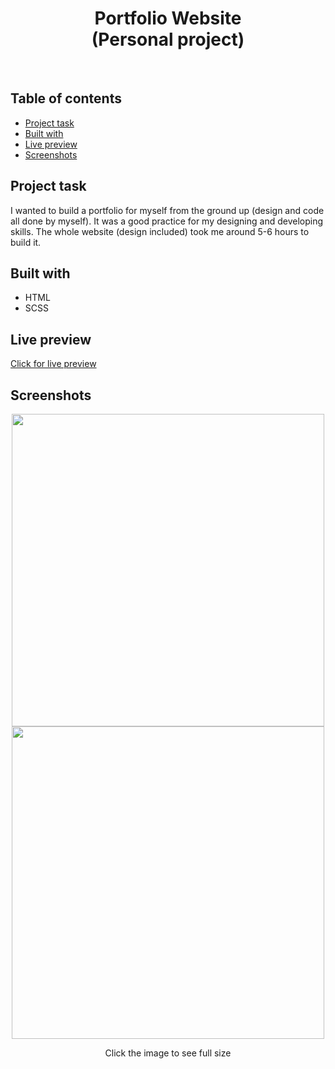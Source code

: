 <h1 align="center">
  Portfolio Website
  <br>
  (Personal project)
</h1>
<br>


## Table of contents
- [Project task](#project-task)
- [Built with](#built-with)
- [Live preview](#live-preview)
- [Screenshots](#screenshots)


## Project task
I wanted to build a portfolio for myself from the ground up (design and code all done by myself). It was a good practice for my designing and developing skills. The whole website (design included) took me around 5-6 hours to build it.

## Built with
- HTML
- SCSS

## Live preview
[Click for live preview]()

## Screenshots
<p align="center">
<img width="500" src="https://user-images.githubusercontent.com/25035576/153863283-85de123d-fe9a-4281-8857-75e82e66d180.png">
<img width="500" src="https://user-images.githubusercontent.com/25035576/153863383-4b32ea77-7669-4acd-943b-b3bbaaf6a065.png">


  
  <p align="center">Click the image to see full size</p>

</p>
